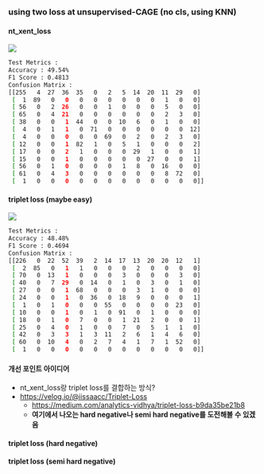 ### using two loss at unsupervised-CAGE (no cls, using KNN) 
#### nt_xent_loss
<img src="./unsupervised_nt_xent_KNN/embedding_analysis/split_embeddings.png">

```sh
Test Metrics :
Accuracy : 49.54%
F1 Score : 0.4813
Confusion Matrix :
[[255   4  27  36  35   0   2   5  14  20  11  29   0]
 [  1  89   0   0   0   0   0   0   0   0   1   0   0]
 [ 56   0   2  26   0   0   1   0   0   0   5   0   0]
 [ 65   0   4  21   0   0   0   0   0   0   2   3   0]
 [ 38   0   0   1  44   0   0  10   6   0   1   0   0]
 [  4   0   1   1   0  71   0   0   0   0   0   0  12]
 [  4   0   0   0   0   0  69   0   2   0   2   3   0]
 [ 12   0   0   1  82   1   0   5   1   0   0   0   2]
 [ 17   0   0   2   1   0   0   0  29   1   0   0   1]
 [ 15   0   0   1   0   0   0   0   0  27   0   0   1]
 [ 56   0   1   0   0   0   0   1   8   0  16   0   0]
 [ 61   0   4   3   0   0   0   0   0   0   8  72   0]
 [  1   0   0   0   0   0   0   0   0   0   0   0   0]]
```

#### triplet loss (maybe easy)
<img src="./unsupervised_triplet_KNN/embedding_analysis/split_embeddings.png">

```sh
Test Metrics :
Accuracy : 48.48%
F1 Score : 0.4694
Confusion Matrix :
[[226   0  22  52  39   2  14  17  13  20  20  12   1]
 [  2  85   0   1   1   0   0   0   2   0   0   0   0]
 [ 70   0  13   1   0   0   0   3   0   0   0   3   0]
 [ 40   0   7  29   0  14   0   1   0   3   0   1   0]
 [ 27   0   0   1  68   0   0   0   3   1   0   0   0]
 [ 24   0   0   1   0  36   0  18   9   0   0   0   1]
 [  1   0   1   0   0   0  55   0   0   0   0  23   0]
 [ 10   0   0   1   0   1   0  91   0   1   0   0   0]
 [ 18   0   1   0   7   0   0   1  21   2   0   0   1]
 [ 25   0   4   0   1   0   0   7   0   5   1   1   0]
 [ 42   0   3   3   1   3  11   2   6   1   4   6   0]
 [ 60   0  10   4   0   2   7   4   1   7   1  52   0]
 [  1   0   0   0   0   0   0   0   0   0   0   0   0]]
 ```

#### 개선 포인트 아이디어
- nt_xent_loss랑 triplet loss를 결합하는 방식?
- https://velog.io/@iissaacc/Triplet-Loss
    - https://medium.com/analytics-vidhya/triplet-loss-b9da35be21b8
    - <b>여기에서 나오는 hard negative나 semi hard negative를 도전해볼 수 있겠음</b>

#### triplet loss (hard negative)

#### triplet loss (semi hard negative)
